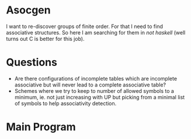 # Asocgen
I want to re-discover groups of finite order. For that I need to find
associative structures. So here I am searching for them in *not haskell* (well
turns out C is better for this job).

# Questions
* Are there configurations of incomplete tables which are incomplete
  associative but will never lead to a complete associative table?
* Schemes where we try to keep to number of allowed symbols to a minimum, ie.
  not just increasing with UP but picking from a minimal list of symbols to
  help associativity detection.

# Main Program
